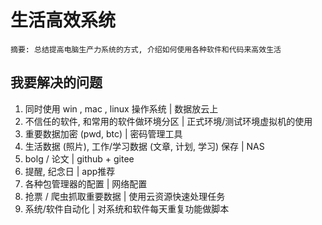 # 生活高效系统

```
摘要: 总结提高电脑生产力系统的方式, 介绍如何使用各种软件和代码来高效生活
```

##  我要解决的问题
1. 同时使用 win , mac , linux 操作系统 | 数据放云上
2. 不信任的软件, 和常用的软件做环境分区 | 正式环境/测试环境虚拟机的使用
4. 重要数据加密 (pwd, btc) | 密码管理工具
5. 生活数据 (照片), 工作/学习数据 (文章, 计划, 学习) 保存 | NAS
6. bolg / 论文 | github + gitee 
7. 提醒, 纪念日 | app推荐
8. 各种包管理器的配置 | 网络配置
9. 抢票 / 爬虫抓取重要数据 | 使用云资源快速处理任务
10. 系统/软件自动化 | 对系统和软件每天重复功能做脚本
